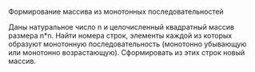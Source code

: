 Формирование массива из монотонных последовательностей

Даны натуральное число n и целочисленный квадратный массив размера n*n. Найти номера строк, элементы каждой из которых образуют монотонную последовательность 
(монотонно убывающую или монотонно возрастающую). Сформировать из этих строк новый массив.
